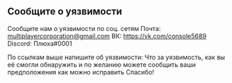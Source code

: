 ## Сообщите о уязвимости

Сообщите нам о уязвимости по соц. сетям 
Почта: multiplayercorporation@gmail.com
ВК: https://vk.com/console5689
Discord: Плюха#0001

По ссылкам выше напишите об уязвимости: Что за уязвимость, как вы её смогли обнаружить и по желанию можете сообщить ваши предположения как можно исправить
Спасибо!
